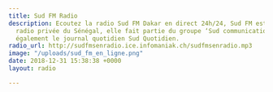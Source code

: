 ```yaml
---
title: Sud FM Radio
description: Ecoutez la radio Sud FM Dakar en direct 24h/24, Sud FM est la première
  radio privée du Sénégal, elle fait partie du groupe ‘Sud communication’ qui édite
  également le journal quotidien Sud Quotidien.
radio_url: http://sudfmsenradio.ice.infomaniak.ch/sudfmsenradio.mp3
image: "/uploads/sud_fm_en_ligne.png"
date: 2018-12-31 15:38:38 +0000
layout: radio

---
```

